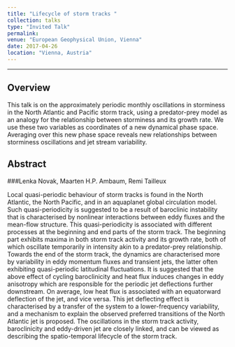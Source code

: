 ```yaml
---
title: "Lifecycle of storm tracks "
collection: talks
type: "Invited Talk"
permalink: 
venue: "European Geophysical Union, Vienna"
date: 2017-04-26
location: "Vienna, Austria"
---
```


---

## Overview
This talk is on the approximately periodic monthly oscillations in storminess in the North Atlantic and Pacific storm track, using a predator-prey model as an analogy for the relationship between storminess and its growth rate. We use these two variables as coordinates of a new dynamical phase space. Averaging over this new phase space reveals new relationships between storminess oscillations and jet stream variability.

## Abstract
###Lenka Novak, Maarten H.P. Ambaum, Remi Tailleux

Local quasi-periodic behaviour of storm tracks is found in the North Atlantic, the North Pacific, and in an aquaplanet global circulation model. Such quasi-periodicity is suggested to be a result of baroclinic instability that is characterised by nonlinear interactions between eddy fluxes and the mean-flow structure. This quasi-periodicity is associated with different processes at the beginning and end parts of the storm track. The beginning part exhibits maxima in both storm track activity and its growth rate, both of which oscillate temporarily in intensity akin to a predator-prey relationship. Towards the end of the storm track, the dynamics are characterised more by variability in eddy momentum fluxes and transient jets, the latter often exhibiting quasi-periodic latitudinal fluctuations. It is suggested that the above effect of cycling baroclinicity and heat flux induces changes in eddy anisotropy which are responsible for the periodic jet deflections further downstream. On average, low heat flux is associated with an equatorward deflection of the jet, and vice versa. This jet deflecting effect is characterised by a transfer of the system to a lower-frequency variability, and a mechanism to explain the observed preferred transitions of the North Atlantic jet is proposed. The oscillations in the storm track activity, baroclinicity and eddy-driven jet are closely linked, and can be viewed as describing the spatio-temporal lifecycle of the storm track.
 
